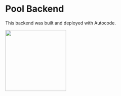 # Pool Backend

This backend was built and deployed with Autocode.

[<img src="https://open.autocode.com/static/images/open.svg?" width="192">](https://open.autocode.com/)
